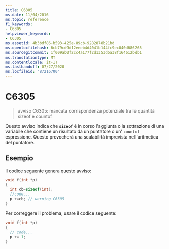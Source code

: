 ```yaml
---
title: C6305
ms.date: 11/04/2016
ms.topic: reference
f1_keywords:
- C6305
helpviewer_keywords:
- C6305
ms.assetid: 4b3bdf86-b593-425e-89cb-9282878b21bd
ms.openlocfilehash: 6cb79cd9d12eeeb4d4041b144fc9ec040d686265
ms.sourcegitcommit: 1f009ab0f2cc4a177f2d1353d5a38f164612bdb1
ms.translationtype: MT
ms.contentlocale: it-IT
ms.lasthandoff: 07/27/2020
ms.locfileid: "87216700"
---
```

# <a name="c6305"></a>C6305

> avviso C6305: mancata corrispondenza potenziale tra le quantità sizeof e countof

Questo avviso indica che **`sizeof`** è in corso l'aggiunta o la sottrazione di una variabile che contiene un risultato da un puntatore o un' `countof` espressione. Questo provocherà una scalabilità imprevista nell'aritmetica del puntatore.

## <a name="example"></a>Esempio

Il codice seguente genera questo avviso:

```cpp
void f(int *p)
{
  int cb=sizeof(int);
  //code...
  p +=cb; // warning C6305
}
```

Per correggere il problema, usare il codice seguente:

```cpp
void f(int *p)
{
  // code...
  p += 1;
}
```
